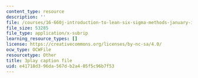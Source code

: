 ```yaml
---
content_type: resource
description: ''
file: /courses/16-660j-introduction-to-lean-six-sigma-methods-january-iap-2012/e41718d396da567db2a405f5c96b7f53_uDBGHmhAmT8.vtt
file_size: 53285
file_type: application/x-subrip
learning_resource_types: []
license: https://creativecommons.org/licenses/by-nc-sa/4.0/
ocw_type: OCWFile
resourcetype: Other
title: 3play caption file
uid: e41718d3-96da-567d-b2a4-05f5c96b7f53
---
```


